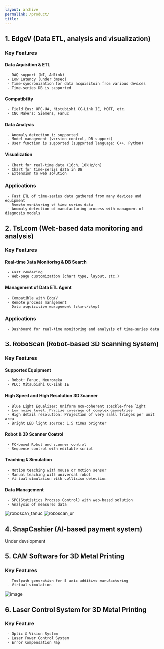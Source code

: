 ```yaml
---
layout: archive
permalink: /product/
title: 
---
```


<!--
We aim for improvement of product's quality and maximization of capacity utilization in manufacturing system.
-->

## 1. EdgeV (Data ETL, analysis and visualization)

### Key Features
#### Data Aquisition & ETL
```
 - DAQ support (NI, Adlink)
 - Low Latency (under 5msec)
 - Time-syncronization for data acquisitoin from various devices
 - Time-series DB is supported
```
#### Compatibility
```
 - Field Bus: OPC-UA, Mistubishi CC-Link IE, MQTT, etc.
 - CNC Makers: Siemens, Fanuc
```
#### Data Analysis
```
 - Anomaly detection is supported
 - Model management (version control, DB support)
 - User function is supported (supported language: C++, Python)
```
#### Visualization
```
 - Chart for real-time data (16ch, 10kHz/ch)
 - Chart for time-series data in DB
 - Extension to web solution
```
### Applications
```
 - Fast ETL of time-series data gathered from many devices and equipment
 - Remote monitoring of time-series data
 - Anomaly detection of manufacturing process with managment of diagnosis models
```

## 2. TsLoom (Web-based data monitoring and analysis)
### Key Features
#### Real-time Data Monitoring & DB Search
```
 - Fast rendering
 - Web-page customization (chart type, layout, etc.)
```
#### Management of Data ETL Agent
```
 - Compatible with EdgeV
 - Remote process management
 - Data acquisition management (start/stop)
```
### Applications
```
 - Dashboard for real-time monitoring and analysis of time-series data
```

## 3. RoboScan (Robot-based 3D Scanning System)
### Key Features
#### Supported Equipment
```
 - Robot: Fanuc, Neuromeka
 - PLC: Mitsubishi CC-Link IE
```
#### High Speed and High Resolution 3D Scanner 
````
 - Blue Light Equalizer: Uniform non-coherent speckle-free light
 - Low noise level: Precise coverage of complex geometries
 - High detail resolution: Projection of very small fringes per unit area
 - Bright LED light source: 1.5 times brighter
````
#### Robot & 3D Scanner Control
```
 - PC-based Robot and scanner control
 - Sequence control with editable script
```
#### Teaching & Simulation
```
 - Motion teaching with mouse or motion sensor
 - Manual teaching with universal robot
 - Virtual simulation with collision detection
```
#### Data Management
```
 - SPC(Statistics Process Control) with web-based solution
 - Analysis of measured data
```
![roboscan_fanuc](https://user-images.githubusercontent.com/33934527/141403906-74fb72fb-d15c-476a-8b20-f845846be603.png)
![roboscan_ur](https://user-images.githubusercontent.com/33934527/141403900-e1f0988d-c0f7-4d9a-8c67-45d579989080.jpeg)

## 4. SnapCashier (AI-based payment system)
Under development

## 5. CAM Software for 3D Metal Printing
### Key Features
```
 - Toolpath generation for 5-axis additive manufacturing
 - Virtual simulation
```
![image](https://user-images.githubusercontent.com/44759045/94678230-2012ae80-0359-11eb-89e9-3b3b198e1107.png)

## 6. Laser Control System for 3D Metal Printing
### Key Feature
```
 - Optic & Vision System
 - Laser Power Control System
 - Error Compensation Map
```


